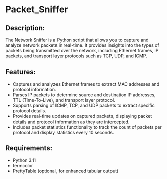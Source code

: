 # Packet_Sniffer

## Description:
The Network Sniffer is a Python script that allows you to capture and analyze network packets in real-time. It provides insights into the types of packets being transmitted over the network, including Ethernet frames, IP packets, and transport layer protocols such as TCP, UDP, and ICMP.

## Features:
- Captures and analyzes Ethernet frames to extract MAC addresses and protocol information.
- Parses IP packets to determine source and destination IP addresses, TTL (Time-To-Live), and transport layer protocol.
- Supports parsing of ICMP, TCP, and UDP packets to extract specific protocol details.
- Provides real-time updates on captured packets, displaying packet details and protocol information as they are intercepted.
- Includes packet statistics functionality to track the count of packets per protocol and display statistics every 10 seconds.

## Requirements:
- Python 3.11
- termcolor
- PrettyTable (optional, for enhanced tabular output)
